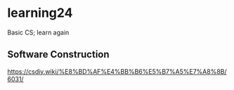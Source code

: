 # learning24
Basic CS; learn again

## Software Construction
https://csdiy.wiki/%E8%BD%AF%E4%BB%B6%E5%B7%A5%E7%A8%8B/6031/